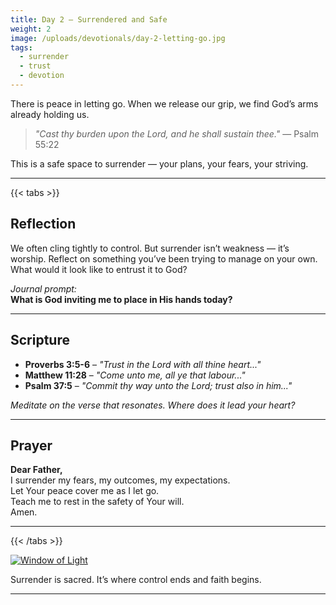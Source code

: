 ```yaml
---
title: Day 2 – Surrendered and Safe
weight: 2
image: /uploads/devotionals/day-2-letting-go.jpg
tags:
  - surrender
  - trust
  - devotion
---
```


There is peace in letting go. When we release our grip, we find God’s arms already holding us.

> _"Cast thy burden upon the Lord, and he shall sustain thee."_ — Psalm 55:22

This is a safe space to surrender — your plans, your fears, your striving.

---

{{< tabs >}}

## Reflection

We often cling tightly to control. But surrender isn’t weakness — it’s worship. Reflect on something you’ve been trying to manage on your own. What would it look like to entrust it to God?

_Journal prompt:_  
**What is God inviting me to place in His hands today?**

---

## Scripture

- **Proverbs 3:5-6** – _"Trust in the Lord with all thine heart..."_
- **Matthew 11:28** – _"Come unto me, all ye that labour..."_
- **Psalm 37:5** – _"Commit thy way unto the Lord; trust also in him..."_

_Meditate on the verse that resonates. Where does it lead your heart?_

---

## Prayer

**Dear Father,**  
I surrender my fears, my outcomes, my expectations.  
Let Your peace cover me as I let go.  
Teach me to rest in the safety of Your will.  
Amen.

---

{{< /tabs >}}

[![Window of Light](/uploads/devotionals/day-2-letting-go.jpg)](/uploads/devotionals/day-2-letting-go.jpg)


Surrender is sacred. It’s where control ends and faith begins.

---

